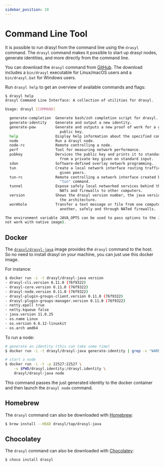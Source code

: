 ```yaml
---
sidebar_position: 10
---
```

# Command Line Tool

It is possible to run drasyl from the command line using the `drasyl` command.
The `drasyl` command makes it possible to start up drasyl nodes, generate identities, and more directly from the command line.

You can download the `drasyl` command from [GitHub](https://github.com/drasyl/drasyl/releases).
The download includes a `bin/drasyl` executable for Linux/macOS users and a `bin/drasyl.bat` for Windows users.

Run `drasyl help` to get an overview of available commands and flags:

```bash
$ drasyl help
drasyl Command Line Interface: A collection of utilities for drasyl.

Usage: drasyl [COMMAND]

  generate-completion  Generate bash/zsh completion script for drasyl.
  generate-identity    Generate and output a new identity.
  generate-pow         Generate and outputs a new proof of work for a given
                         public key.
  help                 Display help information about the specified command.
  node                 Run a drasyl node.
  node-rc              Remote controlling a node.
  perf                 Tool for measuring network performance.
  pubkey               Dervices the public key and prints it to standard output
                         from a private key given on standard input.
  sdon                 Software-defined overlay network programming.
  tun                  Create a local network interface routing traffic to
                         given peers.
  tun-rc               Remote controlling a network interface created by the
                         "tun" command.
  tunnel               Expose safely local networked services behind through
                         NATs and firewalls to other computers.
  version              Shows the drasyl version number, the java version, and
                         the architecture.
  wormhole             Transfer a text message or file from one computer to
                         another, safely and through NATed firewalls.

The environment variable JAVA_OPTS can be used to pass options to the JVM (does
not work with native image).
```

## Docker

The [`drasyl/drasyl-java`](https://hub.docker.com/r/drasyl/drasyl-java) image provides the `drasyl` command to the host. So no need to install drasyl on your machine, you can just use this docker image.

For instance:

```bash
$ docker run -i -t drasyl/drasyl-java version
- drasyl-cli.version 0.11.0 (76f9322)
- drasyl-core.version 0.11.0 (76f9322)
- drasyl-node.version 0.11.0 (76f9322)
- drasyl-plugin-groups-client.version 0.11.0 (76f9322)
- drasyl-plugin-groups-manager.version 0.11.0 (76f9322)
- netty.epoll true
- netty.kqueue false
- java.version 11.0.25
- os.name Linux
- os.version 6.6.12-linuxkit
- os.arch amd64
```

To run a node:
```bash
# generate an identity (this can take some time)
$ docker run -i -t drasyl/drasyl-java generate-identity | grep -v "WARNING:" > drasyl.identity

# start a node
$ docker run -i -t -p 22527:22527 \
    -v $PWD/drasyl.identity:/drasyl.identity \
    drasyl/drasyl-java node
```

This command passes the just generated identity to the docker container and then launch the `drasyl node` command.

## Homebrew

The `drasyl` command can also be downloaded with [Homebrew](https://brew.sh/):

```bash
$ brew install --HEAD drasyl/tap/drasyl-java
```

## Chocolatey

The `drasyl` command can also be downloaded with [Chocolatey](https://chocolatey.org/packages/drasyl):

```bash
$ choco install drasyl
```
